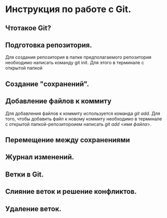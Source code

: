 # Инструкция по работе с Git.

## Чтотакое Git?

## Подготовка репозитория. 
Для создания репозитория в папке предполагаемого репозитория необходимо написать команду git init. Для этого в терминале с открытой папкой 
## Создание "сохранений".

## Добавление файлов к коммиту
Для добавления файлов к коммиту используется команда *git add*. Для того, чтобы добавить файл к новому коммиту необходимо в терминале с открытой папкой-репозитороием написать *git add <имя файла>*. 

## Перемещение между сохранениями

## Журнал изменений.

## Ветки в Git.

## Слияние веток и решение конфликтов.

## Удаление веток.
